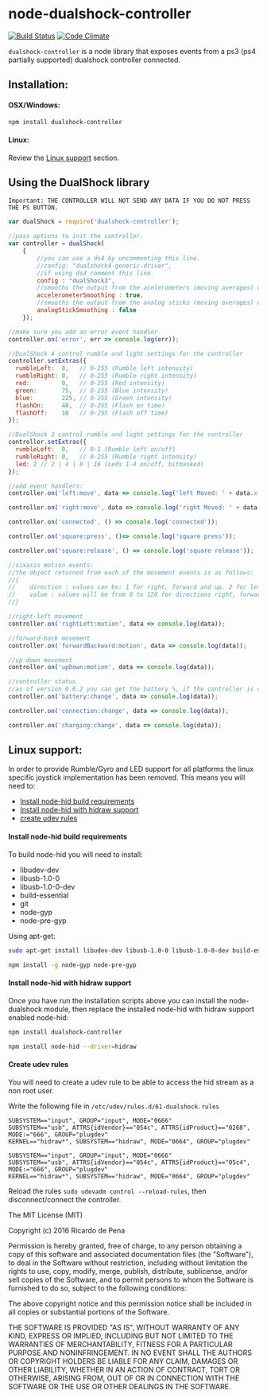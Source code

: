node-dualshock-controller
=========================
[![Build Status](https://travis-ci.org/rdepena/node-dualshock-controller.png?branch=master)](https://travis-ci.org/rdepena/node-dualshock-controller) [![Code Climate](https://codeclimate.com/github/rdepena/node-dualshock-controller.png)](https://codeclimate.com/github/rdepena/node-dualshock-controller)

`dualshock-controller` is a node library that exposes events from a ps3 (ps4 partially supported) dualshock controller connected.

## Installation:

#### OSX/Windows:

```bash
npm install dualshock-controller
```
#### Linux:

Review the [Linux support](#linux-support) section.

## Using the DualShock library

`Important: THE CONTROLLER WILL NOT SEND ANY DATA IF YOU DO NOT PRESS THE PS BUTTON.`

~~~~ javascript
var dualShock = require('dualshock-controller');

//pass options to init the controller.
var controller = dualShock(
    {
        //you can use a ds4 by uncommenting this line.
        //config: "dualshock4-generic-driver",
        //if using ds4 comment this line.
        config : "dualShock3",
        //smooths the output from the acelerometers (moving averages) defaults to true
        accelerometerSmoothing : true,
        //smooths the output from the analog sticks (moving averages) defaults to false
        analogStickSmoothing : false
    });

//make sure you add an error event handler
controller.on('error', err => console.log(err));

//DualShock 4 control rumble and light settings for the controller
controller.setExtras({
  rumbleLeft:  0,   // 0-255 (Rumble left intensity)
  rumbleRight: 0,   // 0-255 (Rumble right intensity)
  red:         0,   // 0-255 (Red intensity)
  green:       75,  // 0-255 (Blue intensity)
  blue:        225, // 0-255 (Green intensity)
  flashOn:     40,  // 0-255 (Flash on time)
  flashOff:    10   // 0-255 (Flash off time)
});

//DualShock 3 control rumble and light settings for the controller
controller.setExtras({
  rumbleLeft:  0,   // 0-1 (Rumble left on/off)
  rumbleRight: 0,   // 0-255 (Rumble right intensity)
  led: 2 // 2 | 4 | 8 | 16 (Leds 1-4 on/off, bitmasked)
});

//add event handlers:
controller.on('left:move', data => console.log('left Moved: ' + data.x + ' | ' + data.y));

controller.on('right:move', data => console.log('right Moved: ' + data.x + ' | ' + data.y));

controller.on('connected', () => console.log('connected'));

controller.on('square:press', ()=> console.log('square press'));

controller.on('square:release', () => console.log('square release'));

//sixasis motion events:
//the object returned from each of the movement events is as follows:
//{
//    direction : values can be: 1 for right, forward and up. 2 for left, backwards and down.
//    value : values will be from 0 to 120 for directions right, forward and up and from 0 to -120 for left, backwards and down.
//}

//right-left movement
controller.on('rightLeft:motion', data => console.log(data));

//forward-back movement
controller.on('forwardBackward:motion', data => console.log(data));

//up-down movement
controller.on('upDown:motion', data => console.log(data));

//controller status
//as of version 0.6.2 you can get the battery %, if the controller is connected and if the controller is charging
controller.on('battery:change', data => console.log(data));

controller.on('connection:change', data => console.log(data));

controller.on('charging:change', data => console.log(data));

~~~~

## <a name="linux-support"></a> Linux support:

In order to provide Rumble/Gyro and LED support for all platforms the linux specific joystick implementation has been removed. This means you will need to:

* [Install node-hid build requirements](#node-hid-build)
* [Install node-hid with hidraw support](#node-hid-hidraw)
* [create udev rules](#create-udev-rules)

#### <a name="node-hid-build"></a> Install node-hid build requirements

To build node-hid you will need to install:

* libudev-dev
* libusb-1.0-0
* libusb-1.0-0-dev
* build-essential
* git
* node-gyp
* node-pre-gyp

Using apt-get:

```bash
sudo apt-get install libudev-dev libusb-1.0-0 libusb-1.0-0-dev build-essential git
```

```bash
npm install -g node-gyp node-pre-gyp
```

#### <a name="node-hid-hidraw"></a> Install node-hid with hidraw support

Once you have run the installation scripts above you can install the node-dualshock module, then replace the installed node-hid with hidraw support enabled node-hid:

```bash
npm install dualshock-controller
```

```bash
npm install node-hid --driver=hidraw
```

#### <a name="create-udev-rules"></a> Create udev rules

You will need to create a udev rule to be able to access the hid stream as a non root user.

Write the following file in `/etc/udev/rules.d/61-dualshock.rules`

```
SUBSYSTEM=="input", GROUP="input", MODE="0666"
SUBSYSTEM=="usb", ATTRS{idVendor}=="054c", ATTRS{idProduct}=="0268", MODE:="666", GROUP="plugdev"
KERNEL=="hidraw*", SUBSYSTEM=="hidraw", MODE="0664", GROUP="plugdev"

SUBSYSTEM=="input", GROUP="input", MODE="0666"
SUBSYSTEM=="usb", ATTRS{idVendor}=="054c", ATTRS{idProduct}=="05c4", MODE:="666", GROUP="plugdev"
KERNEL=="hidraw*", SUBSYSTEM=="hidraw", MODE="0664", GROUP="plugdev"
```

Reload the rules `sudo udevadm control --reload-rules`, then disconnect/connect the controller.

The MIT License (MIT)

Copyright (c) 2016 Ricardo de Pena

Permission is hereby granted, free of charge, to any person obtaining a copy of
this software and associated documentation files (the "Software"), to deal in
the Software without restriction, including without limitation the rights to
use, copy, modify, merge, publish, distribute, sublicense, and/or sell copies of
the Software, and to permit persons to whom the Software is furnished to do so,
subject to the following conditions:

The above copyright notice and this permission notice shall be included in all
copies or substantial portions of the Software.

THE SOFTWARE IS PROVIDED "AS IS", WITHOUT WARRANTY OF ANY KIND, EXPRESS OR
IMPLIED, INCLUDING BUT NOT LIMITED TO THE WARRANTIES OF MERCHANTABILITY, FITNESS
FOR A PARTICULAR PURPOSE AND NONINFRINGEMENT. IN NO EVENT SHALL THE AUTHORS OR
COPYRIGHT HOLDERS BE LIABLE FOR ANY CLAIM, DAMAGES OR OTHER LIABILITY, WHETHER
IN AN ACTION OF CONTRACT, TORT OR OTHERWISE, ARISING FROM, OUT OF OR IN
CONNECTION WITH THE SOFTWARE OR THE USE OR OTHER DEALINGS IN THE SOFTWARE.

